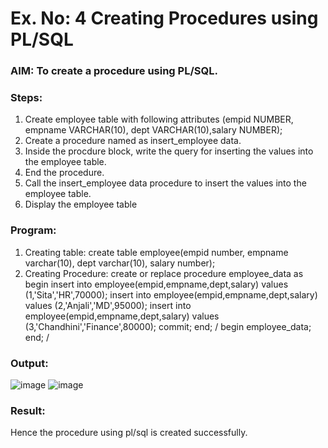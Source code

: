 # Ex. No: 4 Creating Procedures using PL/SQL

### AIM: To create a procedure using PL/SQL.

### Steps:
1. Create employee table with following attributes (empid NUMBER, empname VARCHAR(10), dept VARCHAR(10),salary NUMBER);
2. Create a procedure named as insert_employee data.
3. Inside the procdure block, write the query for inserting the values into the employee table.
4. End the procedure.
5. Call the insert_employee data procedure to insert the values into the employee table.
6. Display the employee table

### Program:
1) Creating table:
      create table employee(empid number, empname varchar(10), dept varchar(10), salary number);
2) Creating Procedure:
       create or replace procedure employee_data as
    begin
    insert into employee(empid,empname,dept,salary) values (1,'Sita','HR',70000);
    insert into employee(empid,empname,dept,salary) values (2,'Anjali','MD',95000);
    insert into employee(empid,empname,dept,salary) values (3,'Chandhini','Finance',80000);
    commit;
    end;
    /
 begin
    employee_data;
    end;
    /

### Output:
![image](https://github.com/dineshgl/Ex-No-4-Creating-Procedures-using-PL-SQL/assets/103019882/8be68a91-c4ec-4139-8d1a-b7facd0b57fc)
![image](https://github.com/dineshgl/Ex-No-4-Creating-Procedures-using-PL-SQL/assets/103019882/4fa4aa74-6bbc-45d5-adec-18d901a3ffd4)


### Result:
Hence the procedure using pl/sql is created successfully.
